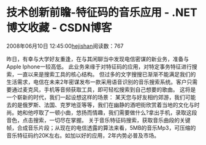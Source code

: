 
# 技术创新前瞻-特征码的音乐应用 - .NET博文收藏 - CSDN博客


2008年06月10日 12:45:00[hejishan](https://me.csdn.net/hejishan)阅读数：767


昨日，有幸与大学好友重逢，在与其闲聊当中发现电信密谋的新业务，准备与Apple Iphone一较高低。
此业务来缘于对特征码的应用，对特定事务特征进行搜索，一直以来是搜索工具的核心结构。
但过多的文字搜搜已渐渐不能满足我们的生活需求，电信在未来2年密谋发布一款采用语音识别的音乐搜索系统。客户只需要通过麦克风，手机等音频获取工具，即可轻松搜索到自己想要的歌曲。
这将是一个崭新的时代，我们一起设想这样的场景：
某天您与好友相约郊游，我们可能去的是俄罗斯、法国、克罗地亚等等，我们在幽静的酒吧街欣赏着当地的文化与时尚。她和他哼取了一顿小曲，悠扬而情趣，我们需要做什么?拿出手机，录取这段音色，点击搜索，一切尽在掌握。
关于音乐特征码搜索，获取音乐曲段的关键帧，合成音乐片段；从现在的电信透露的算法来看，5MB的音乐Mp3，可压缩的音乐特征码约20K左右。如加以好的应用，2年内势必普及市场。



